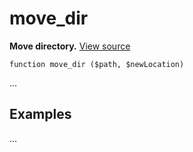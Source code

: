 
# move_dir

**Move directory.** [View source](https://bitbucket.org/Eiskis/baseline-php/src/default/source/files/move_dir.php?at=default)

	function move_dir ($path, $newLocation)

...



## Examples

...
